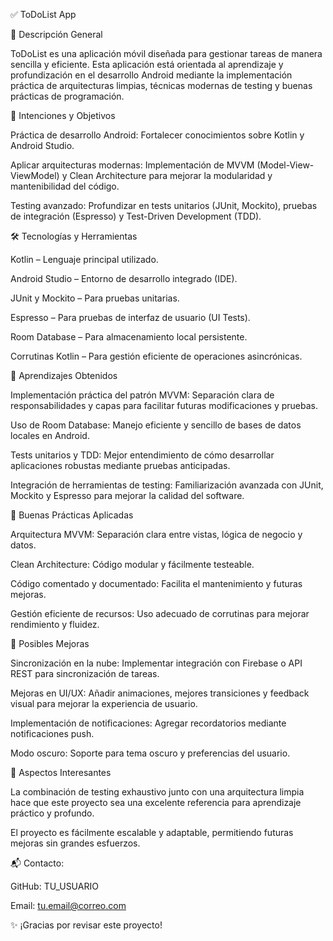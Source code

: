 ✅ ToDoList App

📌 Descripción General

ToDoList es una aplicación móvil diseñada para gestionar tareas de manera sencilla y eficiente. Esta aplicación está orientada al aprendizaje y profundización en el desarrollo Android mediante la implementación práctica de arquitecturas limpias, técnicas modernas de testing y buenas prácticas de programación.

🎯 Intenciones y Objetivos

Práctica de desarrollo Android: Fortalecer conocimientos sobre Kotlin y Android Studio.

Aplicar arquitecturas modernas: Implementación de MVVM (Model-View-ViewModel) y Clean Architecture para mejorar la modularidad y mantenibilidad del código.

Testing avanzado: Profundizar en tests unitarios (JUnit, Mockito), pruebas de integración (Espresso) y Test-Driven Development (TDD).

🛠️ Tecnologías y Herramientas

Kotlin – Lenguaje principal utilizado.

Android Studio – Entorno de desarrollo integrado (IDE).

JUnit y Mockito – Para pruebas unitarias.

Espresso – Para pruebas de interfaz de usuario (UI Tests).

Room Database – Para almacenamiento local persistente.

Corrutinas Kotlin – Para gestión eficiente de operaciones asincrónicas.

🧠 Aprendizajes Obtenidos

Implementación práctica del patrón MVVM: Separación clara de responsabilidades y capas para facilitar futuras modificaciones y pruebas.

Uso de Room Database: Manejo eficiente y sencillo de bases de datos locales en Android.

Tests unitarios y TDD: Mejor entendimiento de cómo desarrollar aplicaciones robustas mediante pruebas anticipadas.

Integración de herramientas de testing: Familiarización avanzada con JUnit, Mockito y Espresso para mejorar la calidad del software.

🚀 Buenas Prácticas Aplicadas

Arquitectura MVVM: Separación clara entre vistas, lógica de negocio y datos.

Clean Architecture: Código modular y fácilmente testeable.

Código comentado y documentado: Facilita el mantenimiento y futuras mejoras.

Gestión eficiente de recursos: Uso adecuado de corrutinas para mejorar rendimiento y fluidez.

🔄 Posibles Mejoras

Sincronización en la nube: Implementar integración con Firebase o API REST para sincronización de tareas.

Mejoras en UI/UX: Añadir animaciones, mejores transiciones y feedback visual para mejorar la experiencia de usuario.

Implementación de notificaciones: Agregar recordatorios mediante notificaciones push.

Modo oscuro: Soporte para tema oscuro y preferencias del usuario.

🌟 Aspectos Interesantes

La combinación de testing exhaustivo junto con una arquitectura limpia hace que este proyecto sea una excelente referencia para aprendizaje práctico y profundo.

El proyecto es fácilmente escalable y adaptable, permitiendo futuras mejoras sin grandes esfuerzos.

📬 Contacto:

GitHub: TU_USUARIO

Email: tu.email@correo.com

✨ ¡Gracias por revisar este proyecto!
